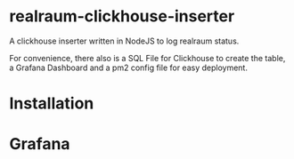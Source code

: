 # realraum-clickhouse-inserter
A clickhouse inserter written in NodeJS to log realraum status.

For convenience, there also is a SQL File for Clickhouse to create the table, a Grafana Dashboard and a pm2 config file for easy deployment.

# Installation

# Grafana